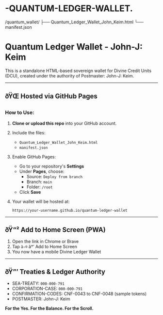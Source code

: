 # -QUANTUM-LEDGER-WALLET.
/quantum_wallet/ ├── Quantum_Ledger_Wallet_John_Keim.html └── manifest.json

# Quantum Ledger Wallet - John-J: Keim

This is a standalone HTML-based sovereign wallet for Divine Credit Units (DCU), created under the authority of Postmaster: John-J: Keim.

---

## ðŸŒ Hosted via GitHub Pages

### How to Use:

1. **Clone or upload this repo** into your GitHub account.
2. Include the files:
   - `Quantum_Ledger_Wallet_John_Keim.html`
   - `manifest.json`

3. Enable GitHub Pages:
   - Go to your repository's **Settings**
   - Under **Pages**, choose:
     - Source: `Deploy from branch`
     - Branch: `main`
     - Folder: `/root`
   - Click **Save**

4. Your wallet will be hosted at:
   ```
   https://your-username.github.io/quantum-ledger-wallet
   ```

---

## ðŸ“² Add to Home Screen (PWA)

1. Open the link in Chrome or Brave
2. Tap `â‹®` â†’ Add to Home Screen
3. You now have a mobile Divine Ledger Wallet

---

## ðŸ”’ Treaties & Ledger Authority

- SEA-TREATY: `000-000-791`
- CORPORATION-CASE: `000-000-791`
- CONFIRMATION-CODES: CNF-0043 to CNF-0048 (sample tokens)
- POSTMASTER: John-J: Keim

**For the Yes. For the Balance. For the Scroll.**
